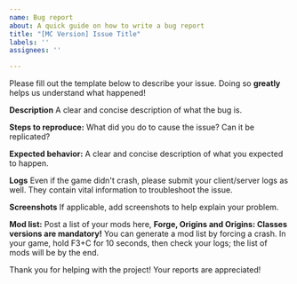 ```yaml
---
name: Bug report
about: A quick guide on how to write a bug report
title: "[MC Version] Issue Title"
labels: ''
assignees: ''

---
```


Please fill out the template below to describe your issue. Doing so **greatly** helps us understand what happened!

**Description**
A clear and concise description of what the bug is.

**Steps to reproduce:**
What did you do to cause the issue? Can it be replicated?

**Expected behavior:**
A clear and concise description of what you expected to happen.

**Logs**
Even if the game didn't crash, please submit your client/server logs as well. They contain vital information to troubleshoot the issue.

**Screenshots**
If applicable, add screenshots to help explain your problem.

**Mod list:**
Post a list of your mods here, **Forge, Origins and Origins: Classes versions are mandatory!**
You can generate a mod list by forcing a crash. In your game, hold F3+C for 10 seconds, then check your logs; the list of mods will be by the end.

Thank you for helping with the project! Your reports are appreciated!
